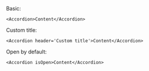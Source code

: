 Basic:
```
<Accordion>Content</Accordion>
```

Custom title:
```
<Accordion header='Custom title'>Content</Accordion>
```

Open by default:
```
<Accordion isOpen>Content</Accordion>
```